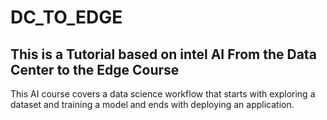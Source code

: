 # DC_TO_EDGE
## This is a Tutorial based on intel AI From the Data Center to the Edge Course 
This AI course covers a data science workflow that starts with exploring a dataset and training a model and ends with deploying an application.

